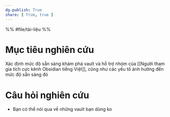 ```yaml
---
dg-publish: True
share: [ True, true ]
---
```

%%
#file/tài-liệu
%%
# Mục tiêu nghiên cứu
Xác định mức độ sẵn sàng khám phá vault và hỗ trợ nhóm của [[Người tham gia tích cực kênh Obsidian tiếng Việt]], cũng như các yếu tố ảnh hưởng đến mức độ sẵn sàng đó

# Câu hỏi nghiên cứu
- Bạn có thể nói qua về những vault bạn dùng ko